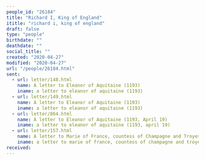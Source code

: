 ```yaml
---
people_id: "26184"
title: "Richard I, King of England"
ititle: "richard i, king of england"
draft: false
type: "people"
birthdate: ""
deathdate: ""
social_title: ""
created: "2020-04-27"
modified: "2020-04-27"
url: "/people/26184.html"
sent:
  - url: letter/148.html
    name: A letter to Eleanor of Aquitaine (1193)
    iname: a letter to eleanor of aquitaine (1193)
  - url: letter/149.html
    name: A letter to Eleanor of Aquitaine (1193)
    iname: a letter to eleanor of aquitaine (1193)
  - url: letter/864.html
    name: A letter to Eleanor of Aquitaine (1193, April 19)
    iname: a letter to eleanor of aquitaine (1193, april 19)
  - url: letter/157.html
    name: A letter to Marie of France, countess of Champagne and Troyes
    iname: a letter to marie of france, countess of champagne and troyes
received:
---
```

